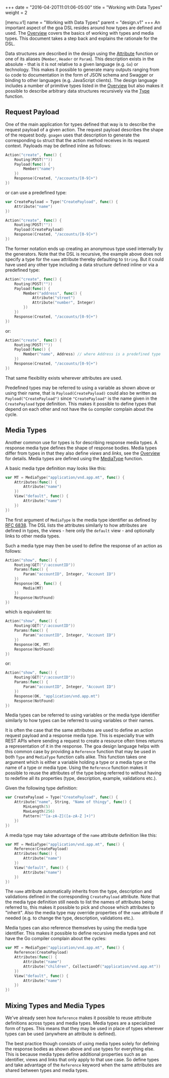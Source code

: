 +++
date = "2016-04-20T11:01:06-05:00"
title = "Working with Data Types"
weight = 2

[menu.v1]
name = "Working with Data Types"
parent = "design.v1"
+++
An important aspect of the goa DSL resides around how types are defined and used. The
[Overview](/design/overview) covers the basics of working with types and media types. This document takes
a step back and explains the rationale for the DSL.

Data structures are described in the design using the
[Attribute](https://goa.design/v1/reference/goa/design/apidsl/#func-attribute-a-name-apidsl-attribute-a)
function or one of its aliases (`Member`, `Header` or `Param`). This description exists in the
absolute - that is it is not relative to a given language (e.g. `Go`) or technology. This makes it
possible to generate many outputs ranging from `Go` code to documentation in the form of JSON schema
and Swagger or binding to other languages (e.g. JavaScript clients). The design language includes a
number of primitive types listed in the [Overview](/design/overview) but also makes it possible to describe
arbitrary data structures recursively via the
[Type](https://goa.design/v1/reference/goa/design/apidsl/#func-type-a-name-apidsl-type-a) function.

## Request Payload

One of the main application for types defined that way is to describe the request payload of a
given action. The request payload describes the shape of the request body. `goagen` uses that
description to generate the corresponding `Go` struct that the action method receives in its
request context. Payloads may be defined inline as follows:

```go
Action("create", func() {
	Routing(POST(""))
	Payload(func() {
		Member("name")
	})
	Response(Created, "/accounts/[0-9]+")
})
```

or can use a predefined type:

```go
var CreatePayload = Type("CreatePayload", func() {
	Attribute("name")
})

Action("create", func() {
	Routing(POST(""))
	Payload(CreatePayload)
	Response(Created, "/accounts/[0-9]+")
})
```

The former notation ends up creating an anonymous type used internally by the generators. Note that
the DSL is recursive, the example above does not specify a type for the `name` attribute thereby
defaulting to `String`. But it could have used any other type including a data structure defined
inline or via a predefined type:

```go
Action("create", func() {
	Routing(POST(""))
	Payload(func() {
		Member("address", func() {
			Attribute("street")
			Attribute("number", Integer)
		})
	})
	Response(Created, "/accounts/[0-9]+")
})
```

or:

```go
Action("create", func() {
	Routing(POST(""))
	Payload(func() {
		Member("name", Address) // where Address is a predefined type
	})
	Response(Created, "/accounts/[0-9]+")
})
```

That same flexibility exists wherever attributes are used.

Predefined types may be referred to using a variable as shown above or using their name, that is
`Payload(CreatePayload)` could also be written as `Payload("CreatePayload")` since `"CreatePayload"`
is the name given in the `CreatePayload` type definition. This makes it possible to define types
that depend on each other and not have the `Go` compiler complain about the cycle.

## Media Types

Another common use for types is for describing response media types. A response media type defines
the shape of response bodies. Media types differ from types in that they also define *views* and
*links*, see the [Overview](/design/overview) for details. Media types are defined using the
[MediaType](https://goa.design/v1/reference/goa/design/apidsl/#func-mediatype-a-name-apidsl-mediatype-a)
function.

A basic media type definition may looks like this:

```go
var MT = MediaType("application/vnd.app.mt", func() {
	Attributes(func() {
		Attribute("name")
	})
	View("default", func() {
		Attribute("name")
	})
})
```

The first argument of `MediaType` is the media type identifier as defined by
[RFC 6838](https://tools.ietf.org/html/rfc6838). The DSL lists the attributes similarly to how
attributes are defined in types, the views - here only the `default` view - and optionally links to
other media types.

Such a media type may then be used to define the response of an action as follows:

```go
Action("show", func() {
	Routing(GET("/:accountID"))
	Params(func() {
		Param("accountID", Integer, "Account ID")
	})
	Response(OK, func() {
		Media(MT)
	})
	Response(NotFound)
})
```

which is equivalent to:

```go
Action("show", func() {
	Routing(GET("/:accountID"))
	Params(func() {
		Param("accountID", Integer, "Account ID")
	})
	Response(OK, MT)
	Response(NotFound)
})
```

or:

```go
Action("show", func() {
	Routing(GET("/:accountID"))
	Params(func() {
		Param("accountID", Integer, "Account ID")
	})
	Response(OK, "application/vnd.app.mt")
	Response(NotFound)
})
```

Media types can be referred to using variables or the media type identifier similarly to how types
can be referred to using variables or their names.

It is often the case that the same attributes are used to define an action request payload and a
response media type. This is especially true with REST APIs where sending a request to create a
resource often times returns a representation of it in the response. The goa design language helps
with this common case by providing a `Reference` function that may be used in both `Type` and
`MediaType` function calls alike. This function takes one argument which is either a variable
holding a type or a media type or the name of a type or media type. Using the `Reference` function
makes it possible to reuse the attributes of the type being referred to without having to
redefine all its properties (type, description, example, validations etc.).

Given the following type definition:

```go
var CreatePayload = Type("CreatePayload", func() {
	Attribute("name", String, "Name of thingy", func() {
		MinLength(5)
		MaxLength(256)
		Pattern("^[a-zA-Z]([a-zA-Z ]+)")
	})
})
```

A media type may take advantage of the `name` attribute definition like this:

```go
var MT = MediaType("application/vnd.app.mt", func() {
	Reference(CreatePayload)
	Attributes(func() {
		Attribute("name")
	})
	View("default", func() {
		Attribute("name")
	})
})
```

The `name` attribute automatically inherits from the type, description and validations defined in
the corresponding `CreatePayload` attribute. Note that the media type definition still needs to list
the names of attributes being referred to, this makes it possible to pick and choose which
attributes to "inherit". Also the media type may override properties of the `name` attribute if
needed (e.g. to change the type, description, validations etc.).

Media types can also reference themselves by using the media type identifier. This makes it possible to define recursive media types and not have the Go compiler complain about the cycles:

```go
var MT = MediaType("application/vnd.app.mt", func() {
	Reference(CreatePayload)
	Attributes(func() {
		Attribute("name")
		Attribute("children", CollectionOf("application/vnd.app.mt"))
	})
	View("default", func() {
		Attribute("name")
	})
})
```

## Mixing Types and Media Types

We've already seen how `Reference` makes it possible to reuse attribute definitions across types
and media types. Media types are a specialized form of types. This means that they may be used in
place of types wherever types can be used (anywhere an attribute is defined).

The best practice though consists of using media types solely for defining the response bodies as
shown above and use types for everything else. This is because media types define additional
properties such as an identifier, views and links that only apply to that use case. So define
types and take advantage of the `Reference` keyword when the same attributes are shared between
types and media types.
